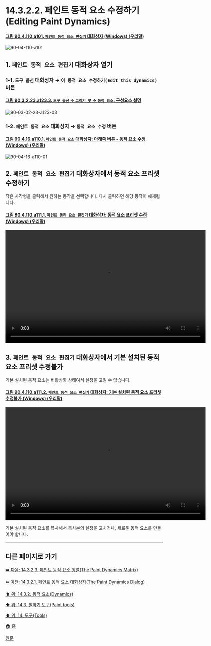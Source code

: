 # 14.3.2.2. 페인트 동적 요소 수정하기(Editing Paint Dynamics)

<a id="90-04-110-a101"></a>

#### [그림 90.4.110.a101. `페인트 동적 요소 편집기` 대화상자 (Windows) (우리말)](./90-04-110-paint_dynamic_editor.md#90-04-110-a101)
![90-04-110-a101](https://github.com/wonder13662/gimp/assets/15767104/32cefec8-31ee-4077-85a1-9421ecb0f7fe)

## 1. `페인트 동적 요소 편집기` 대화상자 열기
### 1-1. `도구 옵션` 대화상자 → `이 동적 요소 수정하기(Edit this dynamics)` 버튼

<a id="90-03-02-23-a123-03"></a>

#### [그림 90.3.2.23.a123.3. `도구 옵션` → `그리기 붓` → `동적 요소`: 구성요소 설명](./90-03-02-23-paintbrush.md#90-03-02-23-a123-03)
![90-03-02-23-a123-03](https://github.com/wonder13662/gimp/assets/15767104/a16f6de7-bcb3-41f4-95ee-f61ceef05016)

### 1-2. `페인트 동적 요소` 대화상자 → `동적 요소 수정` 버튼

<a id="90-04-16-a110-01"></a>

#### [그림 90.4.16.a110.1. `페인트 동적 요소` 대화상자: 아래쪽 버튼 - 동적 요소 수정 (Windows) (우리말)](./90-04-16-paint_dynamics.md#90-04-16-a110-01)
![90-04-16-a110-01](https://github.com/wonder13662/gimp/assets/15767104/345d1f19-1fc9-484b-b8f1-5d6baa05cbe2)

## 2. `페인트 동적 요소 편집기` 대화상자에서 동적 요소 프리셋 수정하기
작은 사각형을 클릭해서 원하는 동작을 선택합니다. 다시 클릭하면 해당 동작이 해제됩니다.

<a id="90-04-110-a111-01"></a>

#### [그림 90.4.110.a111.1. `페인트 동적 요소 편집기` 대화상자: 동적 요소 프리셋 수정 (Windows) (우리말)](./90-04-110-paint_dynamic_editor.md#90-04-110-a111-01)
<video controls="controls" width="640" height="360" src="https://github.com/wonder13662/gimp/assets/15767104/c0ffe35a-dcae-48f9-84b9-ac62f6e54366"></video>

## 3. `페인트 동적 요소 편집기` 대화상자에서 기본 설치된 동적 요소 프리셋 수정불가
기본 설치된 동적 요소는 비활성화 상태여서 설정을 고칠 수 없습니다.

<a id="90-04-110-a111-02"></a>

#### [그림 90.4.110.a111.2. `페인트 동적 요소 편집기` 대화상자: 기본 설치된 동적 요소 프리셋 수정불가 (Windows) (우리말)](./90-04-110-paint_dynamic_editor.md#90-04-110-a111-02)
<video controls="controls" width="640" height="360" src="https://github.com/wonder13662/gimp/assets/15767104/80c810a1-7ed3-4074-92e4-be3217a09b31"></video>

기본 설치된 동적 요소를 복사해서 복사본의 설정을 고치거나, 새로운 동적 요소를 만들어야 합니다.

***

## 다른 페이지로 가기

[➡️ 다음: 14.3.2.3. 페인트 동적 요소 행렬(The Paint Dynamics Matrix)](./14-03-02-03-the_paint_dynamics_matrix.md)

[⬅️ 이전: 14.3.2.1. 페인트 동적 요소 대화상자(The Paint Dynamics Dialog)](./14-03-02-01-the_paint_dynamics_dialog.md)

[⬆️ 위: 14.3.2. 동적 요소(Dynamics)](./14-03-02-00-dynamics.md)

[⬆️ 위: 14.3. 칠하기 도구(Paint tools)](./14-03-00-paint-tools.md)

[⬆️ 위: 14. 도구(Tools)](./14-00-tools.md)

[🏠 홈](./00-home.md)

[원문](https://docs.gimp.org/2.10/ko/gimp-tool-dynamics.html#gimp-dynamics-editor-dialog)
